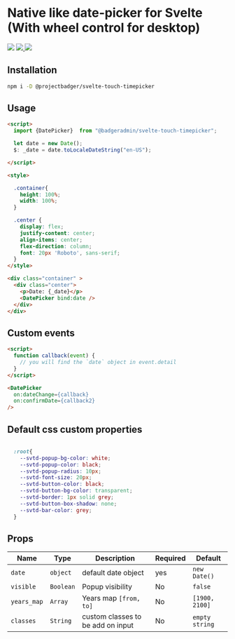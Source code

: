 # Native like date-picker for Svelte (With wheel control for desktop)

<p>
  <a href="https://www.npmjs.com/package/svelte-touch-datepicker"><img  src="https://img.shields.io/npm/v/@badgeradmin/svelte-touch-timepicker?style=for-the-badge"/></a>
  <a href="https://www.npmjs.com/package/@badgeradmin/svelte-touch-timepicker">
    <img src="https://img.shields.io/npm/dm/@badgeradmin/svelte-touch-timepicker?style=for-the-badge"/>
  </a>
  <a href="https://svelte.dev"><img  src="https://img.shields.io/badge/svelte-v3-blueviolet?style=for-the-badge"/></a>
</p>

## Installation

```bash
npm i -D @projectbadger/svelte-touch-timepicker
```

## Usage

```html
<script>
  import {DatePicker}  from "@badgeradmin/svelte-touch-timepicker";

  let date = new Date();
  $: _date = date.toLocaleDateString("en-US");

</script>

<style>

  .container{
    height: 100%;
    width: 100%;
  }

  .center {
    display: flex;
    justify-content: center;
    align-items: center;
    flex-direction: column;
    font: 20px 'Roboto', sans-serif;
  }
</style>

<div class="container" >
  <div class="center">
    <p>Date: {_date}</p>
    <DatePicker bind:date />
  </div>
</div>

```

## Custom events

```html
<script>
  function callback(event) {
    // you will find the `date` object in event.detail
  }
</script>

<DatePicker
  on:dateChange={callback}
  on:confirmDate={callback2}
/>


```

## Default css custom properties

```css

  :root{
    --svtd-popup-bg-color: white;
    --svtd-popup-color: black;
    --svtd-popup-radius: 10px;
    --svtd-font-size: 20px;
    --svtd-button-color: black;
    --svtd-button-bg-color: transparent;
    --svtd-border: 1px solid grey;
    --svtd-button-box-shadow: none;
    --svtd-bar-color: grey;
  }
```

## Props

| Name | Type | Description | Required | Default |
| --- | --- | --- | --- | --- |
| `date` | `object` | default date object | yes | `new Date()` |
| `visible` | `Boolean` | Popup visibility | No | `false` |
| `years_map` | `Array` | Years map `[from, to]` | No | `[1900, 2100]` |
| `classes` | `String` | custom classes to be add on input | No | `empty string` |
